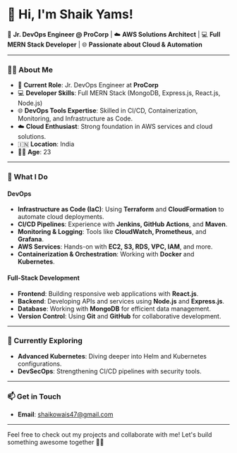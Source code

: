 # 👋 Hi, I'm Shaik Yams!  

🚀 **Jr. DevOps Engineer @ ProCorp** | ☁️ **AWS Solutions Architect** | 💻 **Full MERN Stack Developer** | 🌐 **Passionate about Cloud & Automation**  

---

### 👨‍💻 About Me  
- 🎯 **Current Role**: Jr. DevOps Engineer at **ProCorp**  
- 💻 **Developer Skills**: Full MERN Stack (MongoDB, Express.js, React.js, Node.js)  
- 🌐 **DevOps Tools Expertise**: Skilled in CI/CD, Containerization, Monitoring, and Infrastructure as Code.  
- ☁️ **Cloud Enthusiast**: Strong foundation in AWS services and cloud solutions.  
- 🇮🇳 **Location**: India  
- 🧑‍🎓 **Age**: 23  

---

### 💼 What I Do  
#### DevOps  
- **Infrastructure as Code (IaC)**: Using **Terraform** and **CloudFormation** to automate cloud deployments.  
- **CI/CD Pipelines**: Experience with **Jenkins, GitHub Actions**, and **Maven**.  
- **Monitoring & Logging**: Tools like **CloudWatch, Prometheus**, and **Grafana**.  
- **AWS Services**: Hands-on with **EC2, S3, RDS, VPC, IAM**, and more.  
- **Containerization & Orchestration**: Working with **Docker** and **Kubernetes**.  

#### Full-Stack Development  
- **Frontend**: Building responsive web applications with **React.js**.  
- **Backend**: Developing APIs and services using **Node.js** and **Express.js**.  
- **Database**: Working with **MongoDB** for efficient data management.  
- **Version Control**: Using **Git** and **GitHub** for collaborative development.  

---

### 🌱 Currently Exploring  
- **Advanced Kubernetes**: Diving deeper into Helm and Kubernetes configurations.  
- **DevSecOps**: Strengthening CI/CD pipelines with security tools.    

---

### 📫 Get in Touch  
- **Email**: shaikowais47@gmail.com
  
---

Feel free to check out my projects and collaborate with me! Let's build something awesome together 🚀✨  

<!---
ShaikYams97/ShaikYams97 is a ✨ special ✨ repository because its `README.md` (this file) appears on your GitHub profile.
You can click the Preview link to take a look at your changes.
--->
